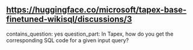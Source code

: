 ## https://huggingface.co/microsoft/tapex-base-finetuned-wikisql/discussions/3

contains_question: yes
question_part: In Tapex, how do you get the corresponding SQL code for a given input query?